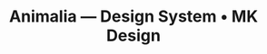 ---
href: /projects/animalia/
image: /images/animalia/animalia.png
preview: /images/animalia/animalia.png
alt: |
  Animalia branding preview
title: |
  Animalia — Design System • MK Design
seo: |
  A design systems case study, which focussed on creating a brand identity and mobile application to better serve user's veterinary needs during the COVID-19 pandemic.
keywords: |
  Design Systems, Mobile, Application, UI/UX, Branding, Digital, Graphic, Design
previousurl: "/projects/people-like-me/"
name: "Animalia — Design System"
nexturl: "/projects/cate/"
dates: "2021"
named: animalia
finalproduct-image: "/images/animalia/finalproduct-image.png"
finalproduct-alt: "A photo of a Caucasian hand, holding an iPhone, which depicts the homescreen of the Animalia application."
finalproduct-mockup: "/images/animalia/mockup.png"
mockup-alt: "A mockup of 3 iPhones depicting the Home, My Account, and COVID-19 FAQ pages of the Animalia application."
---